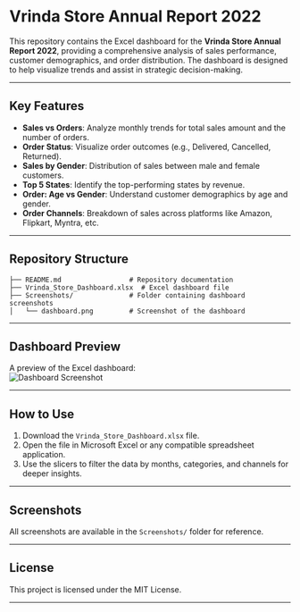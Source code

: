 




# **Vrinda Store Annual Report 2022**

This repository contains the Excel dashboard for the **Vrinda Store Annual Report 2022**, providing a comprehensive analysis of sales performance, customer demographics, and order distribution. The dashboard is designed to help visualize trends and assist in strategic decision-making.

---

## **Key Features**
- **Sales vs Orders**: Analyze monthly trends for total sales amount and the number of orders.
- **Order Status**: Visualize order outcomes (e.g., Delivered, Cancelled, Returned).
- **Sales by Gender**: Distribution of sales between male and female customers.
- **Top 5 States**: Identify the top-performing states by revenue.
- **Order: Age vs Gender**: Understand customer demographics by age and gender.
- **Order Channels**: Breakdown of sales across platforms like Amazon, Flipkart, Myntra, etc.

---

## **Repository Structure**

```
├── README.md                 # Repository documentation
├── Vrinda_Store_Dashboard.xlsx  # Excel dashboard file
├── Screenshots/              # Folder containing dashboard screenshots
│   └── dashboard.png         # Screenshot of the dashboard
```

---

## **Dashboard Preview**
A preview of the Excel dashboard:  
![Dashboard Screenshot](Screenshots/dashboard.png)

---

## **How to Use**
1. Download the `Vrinda_Store_Dashboard.xlsx` file.
2. Open the file in Microsoft Excel or any compatible spreadsheet application.
3. Use the slicers to filter the data by months, categories, and channels for deeper insights.

---

## **Screenshots**
All screenshots are available in the `Screenshots/` folder for reference.

---

## **License**
This project is licensed under the MIT License.

---

